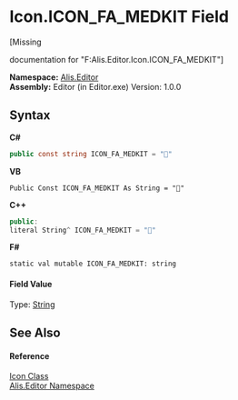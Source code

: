 # Icon.ICON_FA_MEDKIT Field
 

\[Missing <summary> documentation for "F:Alis.Editor.Icon.ICON_FA_MEDKIT"\]

**Namespace:**&nbsp;<a href="b150ade4-39de-a232-5f06-d3cdc1b2c538">Alis.Editor</a><br />**Assembly:**&nbsp;Editor (in Editor.exe) Version: 1.0.0

## Syntax

**C#**<br />
``` C#
public const string ICON_FA_MEDKIT = ""
```

**VB**<br />
``` VB
Public Const ICON_FA_MEDKIT As String = ""
```

**C++**<br />
``` C++
public:
literal String^ ICON_FA_MEDKIT = ""
```

**F#**<br />
``` F#
static val mutable ICON_FA_MEDKIT: string
```


#### Field Value
Type: <a href="https://docs.microsoft.com/dotnet/api/system.string" target="_blank">String</a>

## See Also


#### Reference
<a href="cc0f883c-67f8-f772-c6d7-a60b129f22a7">Icon Class</a><br /><a href="b150ade4-39de-a232-5f06-d3cdc1b2c538">Alis.Editor Namespace</a><br />